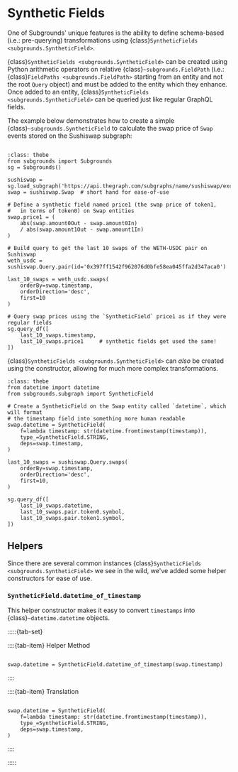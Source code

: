 # Synthetic Fields

One of Subgrounds' unique features is the ability to define schema-based (i.e.: pre-querying) transformations using {class}`SyntheticFields <subgrounds.SyntheticField>`.

{class}`SyntheticFields <subgrounds.SyntheticField>` can be created using Python arithmetic operators on relative {class}`~subgrounds.FieldPath` (i.e.: {class}`FieldPaths <subgrounds.FieldPath>` starting from an entity and not the root `Query` object) and must be added to the entity which they enhance. Once added to an entity, {class}`SyntheticFields <subgrounds.SyntheticField>` can be queried just like regular GraphQL fields.

The example below demonstrates how to create a simple {class}`~subgrounds.SyntheticField` to calculate the swap price of `Swap` events stored on the Sushiswap subgraph:

```{thebe-button}
```

```{code-block} python
:class: thebe
from subgrounds import Subgrounds
sg = Subgrounds()

sushiswap = sg.load_subgraph('https://api.thegraph.com/subgraphs/name/sushiswap/exchange')
swap = sushiswap.Swap  # short hand for ease-of-use

# Define a synthetic field named price1 (the swap price of token1,
#   in terms of token0) on Swap entities
swap.price1 = (
    abs(swap.amount0Out - swap.amount0In)
    / abs(swap.amount1Out - swap.amount1In)
)

# Build query to get the last 10 swaps of the WETH-USDC pair on Sushiswap 
weth_usdc = sushiswap.Query.pair(id='0x397ff1542f962076d0bfe58ea045ffa2d347aca0')

last_10_swaps = weth_usdc.swaps(
    orderBy=swap.timestamp,
    orderDirection='desc',
    first=10
)

# Query swap prices using the `SyntheticField` price1 as if they were regular fields
sg.query_df([
    last_10_swaps.timestamp,
    last_10_swaps.price1     # synthetic fields get used the same!
])
```

{class}`SyntheticFields <subgrounds.SyntheticField>` can *also* be created using the constructor, allowing for much more complex transformations.

```{code-block} python
:class: thebe
from datetime import datetime
from subgrounds.subgraph import SyntheticField

# Create a SyntheticField on the Swap entity called `datetime`, which will format 
# the timestamp field into something more human readable
swap.datetime = SyntheticField(
    f=lambda timestamp: str(datetime.fromtimestamp(timestamp)),
    type_=SyntheticField.STRING,
    deps=swap.timestamp,
)

last_10_swaps = sushiswap.Query.swaps(
    orderBy=swap.timestamp,
    orderDirection='desc',
    first=10,
)

sg.query_df([
    last_10_swaps.datetime,
    last_10_swaps.pair.token0.symbol,
    last_10_swaps.pair.token1.symbol,
])
```

## Helpers

Since there are several common instances {class}`SyntheticFields <subgrounds.SyntheticField>` we see in the wild, we've added some helper constructors for ease of use.

### `SyntheticField.datetime_of_timestamp`

This helper constructor makes it easy to convert `timestamps` into {class}`~datetime.datetime` objects.

:::::{tab-set}

::::{tab-item} Helper Method
```{code-block} python

swap.datetime = SyntheticField.datetime_of_timestamp(swap.timestamp)
```
::::

::::{tab-item} Translation
```{code-block} python

swap.datetime = SyntheticField(
    f=lambda timestamp: str(datetime.fromtimestamp(timestamp)),
    type_=SyntheticField.STRING,
    deps=swap.timestamp,
)
```
::::

:::::
